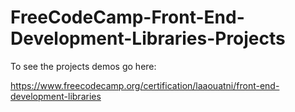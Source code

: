 # FreeCodeCamp-Front-End-Development-Libraries-Projects

To see the projects demos go here: 

<https://www.freecodecamp.org/certification/laaouatni/front-end-development-libraries>
